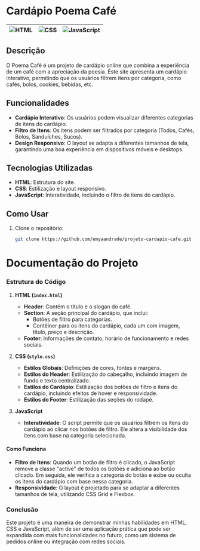 # Cardápio Poema Café

| ![HTML](https://img.shields.io/badge/HTML-FF5722?style=flat-square&logo=html5&logoColor=white) | ![CSS](https://img.shields.io/badge/CSS-2196F3?style=flat-square&logo=css3&logoColor=white) | ![JavaScript](https://img.shields.io/badge/JavaScript-FBC02D?style=flat-square&logo=javascript&logoColor=black)|
| ---------------------------- | --------------------- | ----------------------|

## Descrição
O Poema Café é um projeto de cardápio online que combina a experiência de um café com a apreciação da poesia. Este site apresenta um cardápio interativo, permitindo que os usuários filtrem itens por categoria, como cafés, bolos, cookies, bebidas, etc.

## Funcionalidades
- **Cardápio Interativo**: Os usuários podem visualizar diferentes categorias de itens do cardápio.
- **Filtro de Itens**: Os itens podem ser filtrados por categoria (Todos, Cafés, Bolos, Sanduíches, Sucos).
- **Design Responsivo**: O layout se adapta a diferentes tamanhos de tela, garantindo uma boa experiência em dispositivos móveis e desktops.

## Tecnologias Utilizadas
- **HTML**: Estrutura do site.
- **CSS**: Estilização e layout responsivo.
- **JavaScript**: Interatividade, incluindo o filtro de itens do cardápio.

## Como Usar
1. Clone o repositório:
   ```bash
   git clone https://github.com/emyaandrade/projeto-cardapio-cafe.git


# Documentação do Projeto

### Estrutura do Código

1. **HTML (`index.html`)**
   - **Header**: Contém o título e o slogan do café.
   - **Section**: A seção principal do cardápio, que inclui:
     - Botões de filtro para categorias.
     - Contêiner para os itens do cardápio, cada um com imagem, título, preço e descrição.
   - **Footer**: Informações de contato, horário de funcionamento e redes sociais.

2. **CSS (`style.css`)**
   - **Estilos Globais**: Definições de cores, fontes e margens.
   - **Estilos do Header**: Estilização do cabeçalho, incluindo imagem de fundo e texto centralizado.
   - **Estilos do Cardápio**: Estilização dos botões de filtro e itens do cardápio, incluindo efeitos de hover e responsividade.
   - **Estilos do Footer**: Estilização das seções do rodapé.

3. **JavaScript**
   - **Interatividade**: O script permite que os usuários filtrem os itens do cardápio ao clicar nos botões de filtro. Ele altera a visibilidade dos itens com base na categoria selecionada.

#### Como Funciona

- **Filtro de Itens**: Quando um botão de filtro é clicado, o JavaScript remove a classe "active" de todos os botões e adiciona ao botão clicado. Em seguida, ele verifica a categoria do botão e exibe ou oculta os itens do cardápio com base nessa categoria.
- **Responsividade**: O layout é projetado para se adaptar a diferentes tamanhos de tela, utilizando CSS Grid e Flexbox.

### Conclusão

Este projeto é uma maneira de demonstrar minhas habilidades em HTML, CSS e JavaScript, além de ser uma aplicação prática que pode ser expandida com mais funcionalidades no futuro, como um sistema de pedidos online ou integração com redes sociais.